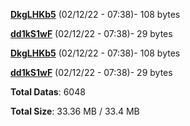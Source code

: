 [**DkgLHKb5**](/data/DkgLHKb5.txt) (02/12/22 - 07:38)- 108 bytes

[**dd1kS1wF**](/data/dd1kS1wF.txt) (02/12/22 - 07:38)- 29 bytes

[**DkgLHKb5**](/data/DkgLHKb5.txt) (02/12/22 - 07:38)- 108 bytes

[**dd1kS1wF**](/data/dd1kS1wF.txt) (02/12/22 - 07:38)- 29 bytes

**Total Datas**: 6048

**Total Size**: 33.36 MB / 33.4 MB